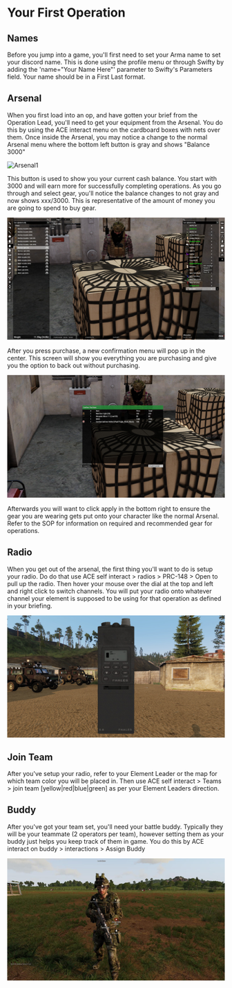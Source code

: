 # Your First Operation 

## Names 
Before you jump into a game, you'll first need to set your Arma name to set your discord name. This is done using the profile menu or through Swifty by adding the 'name="Your Name Here"' parameter to Swifty's Parameters field. Your name should be in a First Last format. 

## Arsenal 
When you first load into an op, and have gotten your brief from the Operation Lead, you'll need to get your equipment from the Arsenal. You do this by using the ACE interact menu on the cardboard boxes with nets over them. Once inside the Arsenal, you may notice a change to the normal Arsenal menu where the bottom left button is gray and shows "Balance 3000" 

![Arsenal1](images/ars1.PNG) 

This button is used to show you your current cash balance. You start with 3000 and will earn more for successfully completing operations. As you go through and select gear, you'll notice the balance changes to not gray and now shows xxx/3000. This is representative of the amount of money you are going to spend to buy gear. 

![Arsenal2](images/ars2.jpg) 

After you press purchase, a new confirmation menu will pop up in the center. This screen will show you everything you are purchasing and give you the option to back out without purchasing. 

![Arsenal3](images/ars3.jpg) 

Afterwards you will want to click apply in the bottom right to ensure the gear you are wearing gets put onto your character like the normal Arsenal. Refer to the SOP for information on required and recommended gear for operations.

## Radio
When you get out of the arsenal, the first thing you'll want to do is setup your radio. Do do that use ACE self interact > radios > PRC-148 > Open  to pull up the radio. Then hover your mouse over the dial at the top and left and right click to switch channels. You will put your radio onto whatever channel your element is supposed to be using for that operation as defined in your briefing. 

![Radio](images/radio.jpg) 

## Join Team 
After you've setup your radio, refer to your Element Leader or the map for which team color you will be placed in. Then use ACE self interact > Teams > join team [yellow|red|blue|green] as per your Element Leaders direction.

## Buddy 

After you've got your team set, you'll need your battle buddy. Typically they will be your teammate (2 operators per team), however setting them as your buddy just helps you keep track of them in game. You do this by ACE interact on buddy > interactions > Assign Buddy 

![Buddy](images/buddy.jpg)

